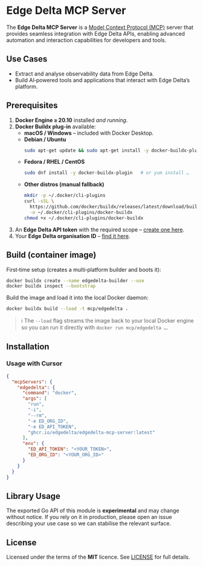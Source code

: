 # Edge Delta MCP Server

The **Edge Delta MCP Server** is a [Model Context Protocol (MCP)](https://modelcontextprotocol.io/introduction)
server that provides seamless integration with Edge Delta APIs, enabling advanced
automation and interaction capabilities for developers and tools.

## Use Cases

- Extract and analyse observability data from Edge Delta.
- Build AI‑powered tools and applications that interact with Edge Delta’s platform.

## Prerequisites

1. **Docker Engine ≥ 20.10** installed *and running*.
2. **Docker Buildx plug‑in** available:
   - **macOS / Windows** – included with Docker Desktop.
   - **Debian / Ubuntu**
     ```bash
     sudo apt-get update && sudo apt-get install -y docker-buildx-plugin
     ```
   - **Fedora / RHEL / CentOS**
     ```bash
     sudo dnf install -y docker-buildx-plugin   # or yum install …
     ```
   - **Other distros (manual fallback)**
     ```bash
     mkdir -p ~/.docker/cli-plugins
     curl -sSL \
       https://github.com/docker/buildx/releases/latest/download/buildx-$(uname -s | tr '[:upper:]' '[:lower:]')-amd64 \
       -o ~/.docker/cli-plugins/docker-buildx
     chmod +x ~/.docker/cli-plugins/docker-buildx
     ```
3. An **Edge Delta API token** with the required scope – [create one here](https://docs.edgedelta.com/api-tokens/).
4. Your **Edge Delta organisation ID** – [find it here](https://docs.edgedelta.com/my-organization/).

## Build (container image)

First‑time setup (creates a multi‑platform builder and boots it):

```bash
docker buildx create --name edgedelta-builder --use
docker buildx inspect --bootstrap
```

Build the image and load it into the local Docker daemon:

```bash
docker buildx build --load -t mcp/edgedelta .
```

> ℹ️  The `--load` flag streams the image back to your local Docker engine so you can
> run it directly with `docker run mcp/edgedelta …`.

## Installation

### Usage with Cursor

```json
{
  "mcpServers": {
    "edgedelta": {
      "command": "docker",
      "args": [
        "run",
        "-i",
        "--rm",
        "-e ED_ORG_ID",
        "-e ED_API_TOKEN",
        "ghcr.io/edgedelta/edgedelta-mcp-server:latest"
      ],
      "env": {
        "ED_API_TOKEN": "<YOUR_TOKEN>",
        "ED_ORG_ID": "<YOUR_ORG_ID>"
      }
    }
  }
}
```

## Library Usage

The exported Go API of this module is **experimental** and may change without notice.
If you rely on it in production, please open an issue describing your use case so we
can stabilise the relevant surface.

## License

Licensed under the terms of the **MIT** licence. See [LICENSE](./LICENSE) for full details.

